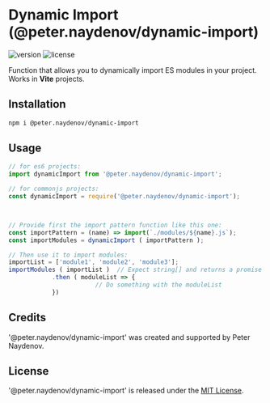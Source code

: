 # Dynamic Import (@peter.naydenov/dynamic-import)

![version](https://img.shields.io/github/package-json/v/peterNaydenov/dynamic-import)
![license](https://img.shields.io/github/license/peterNaydenov/dynamic-import)


Function that allows you to dynamically import ES modules in your project. Works in **Vite** projects.



## Installation

```bash
npm i @peter.naydenov/dynamic-import
```



## Usage

```js
// for es6 projects:
import dynamicImport from '@peter.naydenov/dynamic-import';

// for commonjs projects:
const dynamicImport = require('@peter.naydenov/dynamic-import');



// Provide first the import pattern function like this one:
const importPattern = (name) => import(`./modules/${name}.js`);
const importModules = dynamicImport ( importPattern );

// Then use it to import modules:
importList = ['module1', 'module2', 'module3'];
importModules ( importList )  // Expect string[] and returns a promise
            .then ( moduleList => {
                        // Do something with the moduleList
            })
```



## Credits
'@peter.naydenov/dynamic-import' was created and supported by Peter Naydenov.



## License
'@peter.naydenov/dynamic-import' is released under the [MIT License](http://opensource.org/licenses/MIT).